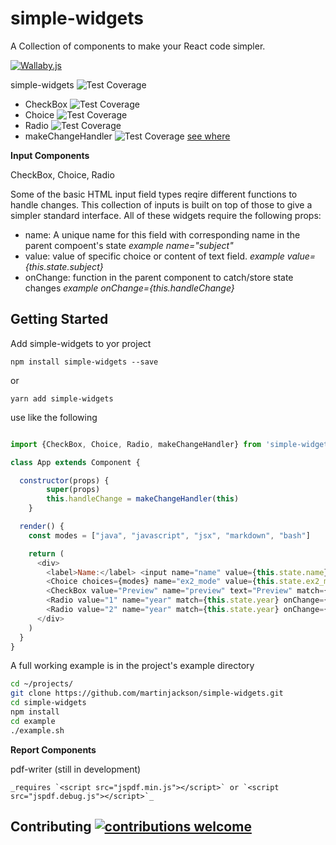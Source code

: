 # simple-widgets

A Collection of components to make your React code simpler.

[![Wallaby.js](https://img.shields.io/badge/wallaby.js-configured-green.svg)](https://wallabyjs.com)

simple-widgets ![Test Coverage](https://img.shields.io/badge/Test_Coverage-94.23%25-brightgreen.svg)

- CheckBox ![Test Coverage](https://img.shields.io/badge/Test_Coverage-100%25-brightgreen.svg)
- Choice ![Test Coverage](https://img.shields.io/badge/Test_Coverage-100%25-brightgreen.svg)
- Radio ![Test Coverage](https://img.shields.io/badge/Test_Coverage-100%25-brightgreen.svg)
- makeChangeHandler ![Test Coverage](https://img.shields.io/badge/Test_Coverage-70%25-green.svg)
  [see where](
  http://htmlpreview.github.com/?https://github.com/martinjackson/simple-widgets/blob/master/test/simple-widgets-coverage.html)


__**Input Components**__

CheckBox, Choice, Radio

Some of the basic HTML input field types reqire different functions to handle changes.
This collection of inputs is built on top of those to give a simpler standard interface.
All of these widgets require the following props:

- name: A unique name for this field with corresponding name in the parent compoent's state _example name="subject"_
- value: value of specific choice or content of text field. _example value={this.state.subject}_
- onChange: function in the parent component to catch/store state changes _example onChange={this.handleChange}_


## Getting Started

Add simple-widgets to yor project

```
npm install simple-widgets --save
```
or
```
yarn add simple-widgets 
```

use like the following

```javascript

import {CheckBox, Choice, Radio, makeChangeHandler} from 'simple-widgets'

class App extends Component {

  constructor(props) {
        super(props)
        this.handleChange = makeChangeHandler(this)
    }

  render() {
    const modes = ["java", "javascript", "jsx", "markdown", "bash"]

    return (
      <div>
        <label>Name:</label> <input name="name" value={this.state.name} onChange={this.handleChange} /> 
        <Choice choices={modes} name="ex2_mode" value={this.state.ex2_mode} onChange={this.handleChange} />
        <CheckBox value="Preview" name="preview" text="Preview" match={this.state.preview} onChange={this.handleChange} />
        <Radio value="1" name="year" match={this.state.year} onChange={this.handleChange} />Year 1
        <Radio value="2" name="year" match={this.state.year} onChange={this.handleChange} />Year 2
      </div>
    )
  }
}
```

A full working example is in the project's example directory
```bash
cd ~/projects/
git clone https://github.com/martinjackson/simple-widgets.git
cd simple-widgets
npm install
cd example
./example.sh
```

__**Report Components**__

pdf-writer (still in development)

    _requires `<script src="jspdf.min.js"></script>` or `<script src="jspdf.debug.js"></script>`_

## Contributing [![contributions welcome](https://img.shields.io/badge/contributions-welcome-brightgreen.svg?style=flat)](https://github.com/dwyl/esta/issues)
